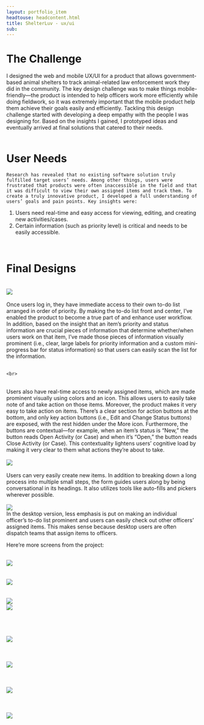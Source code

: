 ```yaml
---
layout: portfolio_item
headtouse: headcontent.html
title: ShelterLuv - ux/ui 
sub: 
---
```

# The Challenge

<div class="small_container">
	I designed the web and mobile UX/UI for a product that allows government-based animal shelters to track animal-related law enforcement work they did in the community. The key design challenge was to make things mobile-friendly—the product is intended to help officers work more efficiently while doing fieldwork, so it was extremely important that the mobile product help them achieve their goals easily and efficiently. Tackling this design challenge started with developing a deep empathy with the people I was designing for. Based on the insights I gained, I prototyped ideas and eventually arrived at final solutions that catered to their needs. 

</div>	 

<br>

<div class="small_container">

<h1> User Needs </h1> 

	Research has revealed that no existing software solution truly fulfilled target users’ needs. Among other things, users were frustrated that products were often inaccessible in the field and that it was difficult to view their own assigned items and track them. To create a truly innovative product, I developed a full understanding of users’ goals and pain points. Key insights were: 

1)  Users need real-time and easy access for viewing, editing, and creating new activities/cases.
2)  Certain information (such as priority level) is critical and needs to be easily accessible.
</div> 

<br> 

<h1> Final Designs </h1> 
<br> 


<div class="text_center">
	<img src="/images/shelterluv0.png" >
	<br>
</div>
<br> 
<div class="small_container">
	Once users log in, they have immediate access to their own to-do list arranged in order of priority. By making the to-do list front and center, I’ve enabled the product to become a true part of and enhance user workflow. In addition, based on the insight that an item’s priority and status information are crucial pieces of information that determine whether/when users work on that item, I’ve made those pieces of information visually prominent (i.e., clear, large labels for priority information and a custom mini-progress bar for status information) so that users can easily scan the list for the information. 
</div>
<br> 

<div class="text_center">
	
	<br> 
</div>
<br> 
<div class="small_container">
	Users also have real-time access to newly assigned items, which are made prominent visually using colors and an icon. This allows users to easily take note of and take action on those items. Moreover, the product makes it very easy to take action on items. There’s a clear section for action buttons at the bottom, and only key action buttons (i.e., Edit and Change Status buttons) are exposed, with the rest hidden under the More icon. Furthermore, the buttons are contextual—for example, when an item’s status is “New,” the button reads Open Activity (or Case) and when it’s “Open,” the button reads Close Activity (or Case). This contextuality lightens users’ cognitive load by making it very clear to them what actions they’re about to take.  
</div>

<br> 
<div class="text_center">
	<img src="/images/shelterluv3.png" >
	<br> 
</div>
<br> 

<div class="small_container">
	Users can very easily create new items. In addition to breaking down a long process into multiple small steps, the form guides users along by being conversational in its headings. It also utilizes tools like auto-fills and pickers wherever possible. 
</div>

<br> 
<div class="text_center">
	<img src="/images/shelterluvdesktop.png" >
</div>

<div class="small_container">
	In the desktop version, less emphasis is put on making an individual officer’s to-do list prominent and users can easily check out other officers’ assigned items. This makes sense because desktop users are often dispatch teams that assign items to officers. 

Here’re more screens from the project:
</div>

<br> 
<div class="text_center">
	<img src="/images/shelterluv4.png" >
	<br> 
</div>
<br> 


<br> 
<div class="text_center">
	<img src="/images/shelterluv5.png" >
	<br> 
</div>
<br> 

<br> 
<div class="text_center">
	<img src="/images/shelterluvdesktop2.png" >
</div>

<div class="text_center">
	<img src="/images/shelterluv6.png" >
	<br> 
</div>
<br> 

<br> 
<br> 
<br> 
<div class="text_center">
	<img src="/images/shelterluv7.png" >
	<br> 
</div>
<br> 

<br>
<br> 
<div class="text_center">
	<img src="/images/shelterluv8.png" >
	<br> 
</div>
<br> 

<br> 
<br> 
<div class="text_center">
	<img src="/images/shelterluv9.png" >
	<br> 
</div>
<br> 

<br> 
<br> 
<div class="text_center">
	<img src="/images/shelterluv10.png" >
	<br> 
</div>
<br> 





